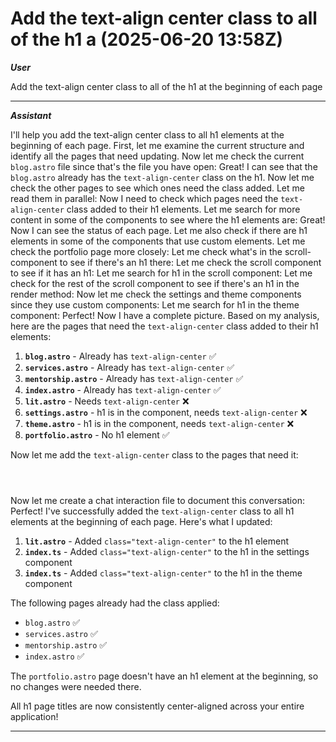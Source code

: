 <!-- Generated by SpecStory -->

# Add the text-align center class to all of the h1 a (2025-06-20 13:58Z)

_**User**_

Add the text-align center class to all of the h1 at the beginning of each page

---

_**Assistant**_

I'll help you add the text-align center class to all h1 elements at the beginning of each page. First, let me examine the current structure and identify all the pages that need updating. Now let me check the current `blog.astro` file since that's the file you have open: Great! I can see that the `blog.astro` already has the `text-align-center` class on the h1. Now let me check the other pages to see which ones need the class added. Let me read them in parallel: Now I need to check which pages need the `text-align-center` class added to their h1 elements. Let me search for more content in some of the components to see where the h1 elements are: Great! Now I can see the status of each page. Let me also check if there are h1 elements in some of the components that use custom elements. Let me check the portfolio page more closely: Let me check what's in the scroll-component to see if there's an h1 there: Let me check the scroll component to see if it has an h1: Let me search for h1 in the scroll component: Let me check for the rest of the scroll component to see if there's an h1 in the render method: Now let me check the settings and theme components since they use custom components: Let me search for h1 in the theme component: Perfect! Now I have a complete picture. Based on my analysis, here are the pages that need the `text-align-center` class added to their h1 elements:

1. **`blog.astro`** - Already has `text-align-center` ✅
2. **`services.astro`** - Already has `text-align-center` ✅
3. **`mentorship.astro`** - Already has `text-align-center` ✅
4. **`index.astro`** - Already has `text-align-center` ✅
5. **`lit.astro`** - Needs `text-align-center` ❌
6. **`settings.astro`** - h1 is in the component, needs `text-align-center` ❌
7. **`theme.astro`** - h1 is in the component, needs `text-align-center` ❌
8. **`portfolio.astro`** - No h1 element ✅

Now let me add the `text-align-center` class to the pages that need it: 
```

```

```

```

```

```
Now let me create a chat interaction file to document this conversation: Perfect! I've successfully added the `text-align-center` class to all h1 elements at the beginning of each page. Here's what I updated:

1. **`lit.astro`** - Added `class="text-align-center"` to the h1 element
2. **`index.ts`** - Added `class="text-align-center"` to the h1 in the settings component  
3. **`index.ts`** - Added `class="text-align-center"` to the h1 in the theme component

The following pages already had the class applied:
- `blog.astro` ✅
- `services.astro` ✅ 
- `mentorship.astro` ✅
- `index.astro` ✅

The `portfolio.astro` page doesn't have an h1 element at the beginning, so no changes were needed there.

All h1 page titles are now consistently center-aligned across your entire application!

---

